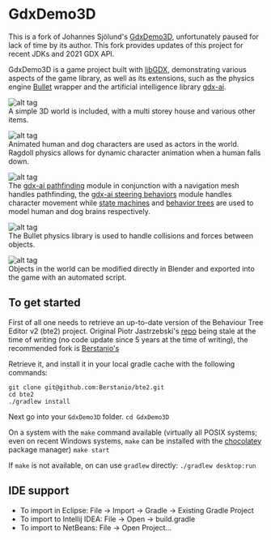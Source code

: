 # GdxDemo3D #

This is a fork of Johannes Sjölund's [GdxDemo3D](https://github.com/jsjolund/GdxDemo3D), unfortunately paused for lack of time by its author.
This fork provides updates of this project for recent JDKs and 2021 GDX API.

GdxDemo3D is a game project built with [libGDX](https://github.com/libgdx), demonstrating various aspects of the game library, as well as its extensions, such as the physics engine [Bullet](http://bulletphysics.org/) wrapper and the artificial intelligence library [gdx-ai](https://github.com/libgdx/gdx-ai).

![alt tag](http://i.imgur.com/PWFlcWhl.png)  
A simple 3D world is included, with a multi storey house and various other items.

![alt tag](http://i.imgur.com/phUkbRGl.png)  
Animated human and dog characters are used as actors in the world. Ragdoll physics allows for dynamic character animation when a human falls down.

![alt tag](http://i.imgur.com/Vqr1s9wl.png)  
The [gdx-ai pathfinding](https://github.com/libgdx/gdx-ai/wiki/Pathfinding) module in conjunction with a navigation mesh handles pathfinding, the [gdx-ai steering behaviors](https://github.com/libgdx/gdx-ai/wiki/Steering-Behaviors) module handles character movement while [state machines](https://github.com/libgdx/gdx-ai/wiki/State-Machine) and [behavior trees](https://github.com/libgdx/gdx-ai/wiki/Behavior-Trees) are used to model human and dog brains respectively.

![alt tag](http://i.imgur.com/P0e1FHVl.png)  
The Bullet physics library is used to handle collisions and forces between objects.

![alt tag](http://i.imgur.com/Sq903YGl.png)  
Objects in the world can be modified directly in Blender and exported into the game with an automated script.

## To get started ##

First of all one needs to retrieve an up-to-date version of the Behaviour Tree Editor v2 (bte2) project.
Original Piotr Jastrzebski's [repo](https://github.com/piotr-j/bte2) being stale at the time of writing (no code update since 5 years at the time of writing),
the recommended fork is [Berstanio's](https://github.com/Berstanio/bte2)

Retrieve it, and install it in your local gradle cache with the following commands:

```
git clone git@github.com:Berstanio/bte2.git
cd bte2
./gradlew install
```

Next go into your `GdxDemo3D` folder.
`cd GdxDemo3D`

On a system with the `make` command available (virtually all POSIX systems; even on recent Windows systems, `make` can be installed
with the [chocolatey](https://chocolatey.org/) package manager)
`make start`

If `make` is not available, on can use `gradlew` directly:
`./gradlew desktop:run`

## IDE support ##

- To import in Eclipse: File -> Import -> Gradle -> Existing Gradle Project
- To import to Intellij IDEA: File -> Open -> build.gradle
- To import to NetBeans: File -> Open Project...
